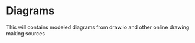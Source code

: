 # Diagrams
This will contains modeled diagrams from draw.io and other online drawing making sources
